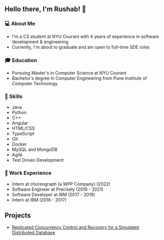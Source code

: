 
<!-- ![Profile Image]({% if site.external-image %}{{ site.picture }}{% else %}{{ site.url }}/{{ site.picture }}{% endif %}) -->
<!-- 
<p>Software Engineer with over 4 years of industry experience and currently pursuing my Master's in Computer Science at NYU Courant. Throughout my career, I have developed a strong foundation in software development principles and have successfully delivered projects using a variety of technologies such as Java, Python, and Angular. My expertise lies in developing scalable and reliable software solutions that meet the needs of the business and end-users. As a lifelong learner, I am always seeking new opportunities to grow and expand my skill set. I am excited to bring my expertise and experience to a dynamic and challenging environment where I can continue to learn and make an impact</p>
 -->
## Hello there, I'm Rushab! 👋

### 💻 About Me 
- I'm a CS student at NYU Courant with 4 years of experience in software development & engineering
- Currently, I'm about to graduate and am open to full-time SDE roles

### 🎓 Education
- Pursuing Master's in Computer Science at NYU Courant
- Bachelor's degree in Computer Engineering from Pune Institute of Computer Technology

### 🔧 Skills
- Java
- Python
- C++
- Angular
- HTML/CSS
- TypeScript
- Git
- Docker
- MySQL and MongoDB
- Agile
- Test Driven Development

### 🚀 Work Experience
- Intern at choreograph (a WPP Company) (2022)
- Software Engineer at Precisely (2019 - 2021)
- Software Developer at IBM (2017 - 2019)
- Intern at IBM (2016 - 2017)

<!-- ### 📚 Lifelong Learning
- Attending tech conferences and workshops
- Reading tech blogs and articles
- Taking online courses to learn new technologies -->

<h2>Projects</h2>
<ul>
	<li><a href="https://github.com/](https://github.com/rushab-shah/DistributedDatabaseSim">Replicated Concurrency Control and Recovery for a Simulated Distributed Database</a></li>
<!-- 	<li><a href="https://github.com/">D</a></li>
	<li><a href="https://github.com/">Dolor Lorem</a></li> -->
</ul>
